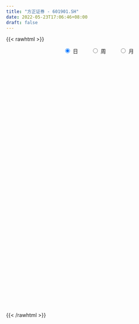 ```yaml
---
title: "方正证券 - 601901.SH"
date: 2022-05-23T17:06:46+08:00
draft: false
---
```

{{< rawhtml >}}
    <div style="text-align: center">
        <label style="padding: 1rem;"><input style="margin-right: .5rem" type="radio" name="period" value="D" checked onclick="period_change(this)">日</label>
        <label style="padding: 1rem;"><input style="margin-right: .5rem" type="radio" name="period" value="W" onclick="period_change(this)">周</label>
        <label style="padding: 1rem;"><input style="margin-right: .5rem" type="radio" name="period" value="M" onclick="period_change(this)">月</label>
    </div>
    <div id="chart" style="height: 700px;"></div> 
    <script type="text/javascript">
        const D_v = [634030.64,692597.62,2050179.77,1391465.1599999999,727304.1,721010.24,928677.42,678634.21,641295.27,1410075.3700000001,1999388.24,1183086.3799999999,3121649.02,2633561.3900000001,1420919.8200000001,1203384.6699999999,1030839.8100000001,1322414.3799999999,797110.96,913065.34,594020.76,595178.62,582861.85,547434.0,681125.28,954810.37,860659.66,989853.72,669315.74,552460.78,460418.14,973731.71,516815.51,398983.39,401954.83,822092.74,486357.43,289372.29,613096.99,487971.56,518405.74,459471.92,587540.54,451986.98,373485.66,1596803.1100000001,1009461.48,479180.87,486086.2,870084.92,729874.14,1039091.0600000001,836419.12,718099.65,450475.24,468840.31,367304.38,1039560.67,613862.6800000001,332085.89,368745.36,255125.83,413691.19,443033.44,366339.91,298232.39,275526.64,389453.93,597348.17,1294240.53,844324.4,479251.27,442780.86,646647.36,398647.72,405236.83,377229.08,310109.17,579634.24,1271738.8600000001,908067.36,1179908.6100000001,1084283.0900000001,1022429.34,2097938.3700000001,938660.17,1222294.0800000001,726388.01,844729.42,475233.29,481576.46,336724.32,359128.52,343268.61,299245.47,380699.81,209861.09,300256.0,169648.92,197890.13,189037.41,237774.13,162507.2,140584.03,151814.4,159487.62,187645.16,162629.15,245159.5,707074.9399999999,516504.98,272229.0,262054.44,195804.41,251698.58,197212.55,391703.66,289462.52,173396.91,168303.35,168054.14,134620.47,144192.37,288201.59,149504.29,142334.22,173877.81,136017.01,135404.05,207395.65,211498.2,205170.78,196652.96,152858.4,154895.0,171031.56,243803.7,165217.6,206483.71,279170.34,467241.32,272130.88,287867.33,609291.47,321560.81,395802.65,211351.2,184570.0,191884.78,241849.92,236704.69,247215.48,176324.22,157452.33,145129.87,104313.01,129015.35,109124.62,193314.38,186385.72,470795.55,421697.85,295250.34,253705.28,209612.14,248254.81,193381.27,188225.5,306203.01,177256.08,193028.05,173608.94,315903.08,229272.11,132416.59,247174.0,153147.98,228013.91,192526.98,196801.24,180650.75,156353.11,152098.84,162424.38,197018.05,103576.02,105646.94,132711.45,136990.34,230937.99,203833.45,292176.87,397689.16,172473.55,157212.15,136879.76,93251.72,127837.38,109691.0,166778.68,172075.72,370395.53,194059.54,282298.56,178807.78,286782.42,405402.57,335966.39,227095.91,169890.13,170987.32,117708.45,157516.6,130375.0,117659.0,90259.01,260895.01,205465.14,929195.7,428903.72,306941.84,296408.54,309586.21,386024.2,293423.39,239070.37,249026.38,208018.89,147233.07,159867.71,286315.6,198306.05,345400.97,384580.83,307019.67,264555.14,364128.46,178911.69,153634.02,114691.5,171937.92,270957.31,151810.2,131164.93,121681.0,104327.31,131579.91,648198.23,419738.14,251998.8]
const D_histogram = [0.0,0.0012699715,0.0415251575,0.0421713168,0.0414483244,0.0276916312,0.0312934442,0.0187372037,0.0126105739,0.0241888894,0.0487549426,0.0501001494,0.1074736806,0.1265764981,0.1210466372,0.0898870411,0.0581189126,0.0345094205,0.0229161879,0.014949165,-0.0018422452,-0.0143520869,-0.0273125047,-0.0487417687,-0.0506576832,-0.0337453473,-0.0198749932,-0.0385554953,-0.0606294525,-0.0688761041,-0.0723276375,-0.0609471015,-0.061774853,-0.0598658888,-0.0542906988,-0.0746403557,-0.0985279053,-0.1065763186,-0.0963868919,-0.0782653032,-0.058489895,-0.0500620518,-0.0407844278,-0.040933838,-0.0411472119,-0.0075106377,0.0067057775,0.0143712477,0.0091998246,0.0172796773,0.0255441103,0.0359854856,0.0261212702,0.0065401732,-0.0060071172,-0.009645253,-0.013868369,-0.0252123273,-0.0384592104,-0.0451031688,-0.0548028115,-0.056224434,-0.0452413218,-0.0301466841,-0.021487512,-0.0185368903,-0.0160858212,-0.0083088622,0.0017793414,0.0351067114,0.0384469235,0.0437761039,0.0448673789,0.0444193019,0.041652284,0.0317447085,0.0151346287,0.0054854798,0.0109034558,0.02226546,0.0309631137,0.0317206978,0.0356858848,0.0381814548,0.0554924682,0.0548903218,0.0525396629,0.0427147807,0.0152211717,-0.0015186323,-0.0182952898,-0.0258775914,-0.0329841814,-0.0310485916,-0.0336870656,-0.0421682646,-0.0410073292,-0.0433429344,-0.040628937,-0.0303323807,-0.021497442,-0.019098175,-0.0144331409,-0.0111123273,-0.0087828002,-0.005900339,-0.002170788,0.0006227876,0.0033200252,0.017295099,0.0299087667,0.0294525547,0.019484829,0.0110535286,0.0084692557,0.0071132486,-0.0100106264,-0.0271625444,-0.0363510554,-0.0393455522,-0.0356584015,-0.0298098672,-0.0234834433,-0.0094774859,-0.0009434096,0.0049921307,0.0108909601,0.0132418475,0.0100246522,0.0149504724,0.0157534093,0.0170850895,0.0148103667,0.0122752392,0.0077672829,0.0016032305,0.0017405879,0.0058163791,0.0083047282,0.0147541409,0.0194854951,0.0209330368,0.0233896386,0.0326783771,0.0329244223,0.030605626,0.024178329,0.0199249621,0.0191262578,0.0173002627,0.0085049062,0.0098228577,0.0078155076,0.0044495152,-0.0015162684,-0.0036899455,-0.0020880926,-0.0033044362,0.0001658897,0.0019241945,0.0114473517,0.0176539379,0.0207779885,0.0217588404,0.0244862495,0.0230041692,0.0208234543,0.0163571748,0.0023588998,-0.0073127595,-0.0118343784,-0.0154167545,-0.013720263,-0.0164308609,-0.0172569573,-0.0308591333,-0.0331786031,-0.0467362027,-0.056309585,-0.0493538343,-0.0348427944,-0.0226592908,-0.0106071462,-0.003712189,-0.0055080542,-0.0056245193,-0.0040312676,-0.0065461444,-0.0063837496,-0.0058136091,-0.010109952,-0.0025301857,-0.0134253469,-0.0187059006,-0.0246151137,-0.0216180119,-0.0182518588,-0.0122365445,-0.0105918202,-0.0117485753,-0.0203174168,-0.0451618662,-0.0577424022,-0.0529105828,-0.0500612672,-0.0587006388,-0.0407690311,-0.0242611012,-0.0094555819,-0.0009389157,0.0057444081,0.0109151847,0.0078220446,0.0079898573,0.0095363879,0.0099297352,0.021682394,0.0284021571,0.0583538224,0.0711693758,0.0647522047,0.0649762724,0.0577159204,0.062606125,0.0542913661,0.0514138337,0.0411289091,0.0234557031,0.01032096,0.0000576824,-0.0104206363,-0.0128025775,-0.0354828867,-0.0683396545,-0.0814459511,-0.0953402356,-0.083255689,-0.070648089,-0.0645943057,-0.0519694507,-0.0364075187,-0.024842899,-0.0131424484,-0.0006639112,0.0046297405,0.0108755806,0.0160896758,0.035025153,0.0468104053,0.0553040725]
const D_fast = [0.0,0.0015874644,0.0522239397,0.0634129282,0.0730520169,0.0662182315,0.0776434055,0.069771466,0.0667974796,0.0844230176,0.1211778064,0.1350480505,0.2192900019,0.2700369438,0.2947687423,0.2860809064,0.2688425062,0.2538603691,0.2479961835,0.2437664519,0.2265144804,0.210416617,0.190628073,0.1570133668,0.1424330316,0.1509090306,0.1598106364,0.1314912605,0.0942599402,0.0687942625,0.0472608198,0.0434045804,0.0271331156,0.0140756076,0.006078123,-0.0329316228,-0.0814511488,-0.1161436417,-0.130050938,-0.1314956752,-0.1263427407,-0.1304304104,-0.1313488934,-0.141731763,-0.15223194,-0.1204730251,-0.1045801657,-0.0933218835,-0.0961933505,-0.0837935784,-0.0691431179,-0.0497053711,-0.053039269,-0.0709853227,-0.0850343924,-0.0910838414,-0.0987740497,-0.1164210898,-0.1392827755,-0.1572025261,-0.1806028717,-0.1960806027,-0.1964078209,-0.1888498543,-0.1855625602,-0.187246161,-0.1888165473,-0.1831168038,-0.1725837648,-0.130479717,-0.117527774,-0.1012545676,-0.0889464479,-0.0782896994,-0.0706436463,-0.0726150447,-0.0854414674,-0.0937192462,-0.0855754063,-0.0686470371,-0.0522086049,-0.0435208464,-0.0306341883,-0.0185932546,0.0125908759,0.02571131,0.0364955668,0.0373493798,0.0136610637,-0.0034583984,-0.0248088784,-0.0388605777,-0.0542132131,-0.0600397712,-0.0711000116,-0.0901232767,-0.0992141736,-0.1123855125,-0.1198287493,-0.1171152882,-0.11365471,-0.1160299867,-0.1149732379,-0.1144305061,-0.114296679,-0.1128893026,-0.1097024486,-0.1067531761,-0.1032259322,-0.0849270837,-0.0648362242,-0.0579292976,-0.0630258161,-0.0686937343,-0.0691606933,-0.0687383883,-0.0883649198,-0.1123074739,-0.1305837488,-0.1434146337,-0.1486420833,-0.1502460158,-0.1497904527,-0.1381538669,-0.129855643,-0.1226720699,-0.1140505005,-0.1083891512,-0.1091001835,-0.1004367452,-0.095695456,-0.0900925034,-0.0886646345,-0.0881309523,-0.0906970878,-0.0964603325,-0.0958878282,-0.0903579422,-0.085793411,-0.0756554631,-0.0660527352,-0.0593719342,-0.0510679228,-0.03360959,-0.0251324393,-0.0197998291,-0.0201825438,-0.0194546702,-0.01547181,-0.0129727394,-0.0196418694,-0.0158682035,-0.0159216766,-0.0181752903,-0.024520141,-0.0276163045,-0.0265364747,-0.0285789274,-0.0250671291,-0.0228277757,-0.0104427805,0.0001772901,0.0084958379,0.0149163999,0.0237653713,0.0280343333,0.031059482,0.0306824962,0.0172739461,0.0057740969,-0.0017061165,-0.0091426812,-0.0108762555,-0.0176945687,-0.0228349044,-0.0441518637,-0.0547659843,-0.0800076346,-0.1036584132,-0.109041121,-0.1032407796,-0.0967220987,-0.0873217408,-0.0813548308,-0.0845277095,-0.0860503044,-0.0854648696,-0.0896162826,-0.0910498251,-0.0919330869,-0.0987569179,-0.091809698,-0.1060611959,-0.1160182247,-0.1280812163,-0.1304886175,-0.131685429,-0.1287292508,-0.1297324816,-0.1338263805,-0.1474745762,-0.1836094922,-0.2106256288,-0.2190214551,-0.2286874563,-0.2520019876,-0.2442626377,-0.233819983,-0.2213783592,-0.2130964219,-0.2049769961,-0.1970774233,-0.1982150523,-0.1960497752,-0.1921191476,-0.1892433665,-0.1720701093,-0.1582498068,-0.113709686,-0.0831017887,-0.0733309085,-0.0568627727,-0.0496941447,-0.0291524088,-0.0238943262,-0.0139184002,-0.0139210975,-0.0257303778,-0.0362848808,-0.0465337378,-0.0596172156,-0.0651998012,-0.0967508321,-0.1466925134,-0.1801602978,-0.2178896412,-0.2266190168,-0.2316734392,-0.2417682323,-0.2421357399,-0.2356756876,-0.2303217927,-0.2219069542,-0.2095943947,-0.203143308,-0.1941785727,-0.1849420585,-0.1572502931,-0.1337624394,-0.1114427542]
const D_slow = [0.0,0.0003174929,0.0106987823,0.0212416114,0.0316036925,0.0385266003,0.0463499614,0.0510342623,0.0541869058,0.0602341281,0.0724228638,0.0849479011,0.1118163213,0.1434604458,0.1737221051,0.1961938654,0.2107235935,0.2193509486,0.2250799956,0.2288172869,0.2283567256,0.2247687039,0.2179405777,0.2057551355,0.1930907147,0.1846543779,0.1796856296,0.1700467558,0.1548893927,0.1376703666,0.1195884573,0.1043516819,0.0889079686,0.0739414964,0.0603688218,0.0417087328,0.0170767565,-0.0095673231,-0.0336640461,-0.0532303719,-0.0678528457,-0.0803683586,-0.0905644656,-0.1007979251,-0.1110847281,-0.1129623875,-0.1112859431,-0.1076931312,-0.105393175,-0.1010732557,-0.0946872281,-0.0856908567,-0.0791605392,-0.0775254959,-0.0790272752,-0.0814385884,-0.0849056807,-0.0912087625,-0.1008235651,-0.1120993573,-0.1258000602,-0.1398561687,-0.1511664991,-0.1587031702,-0.1640750482,-0.1687092707,-0.1727307261,-0.1748079416,-0.1743631062,-0.1655864284,-0.1559746975,-0.1450306715,-0.1338138268,-0.1227090013,-0.1122959303,-0.1043597532,-0.100576096,-0.0992047261,-0.0964788621,-0.0909124971,-0.0831717187,-0.0752415442,-0.066320073,-0.0567747093,-0.0429015923,-0.0291790118,-0.0160440961,-0.0053654009,-0.001560108,-0.0019397661,-0.0065135885,-0.0129829864,-0.0212290317,-0.0289911796,-0.037412946,-0.0479550121,-0.0582068444,-0.069042578,-0.0791998123,-0.0867829075,-0.092157268,-0.0969318117,-0.100540097,-0.1033181788,-0.1055138788,-0.1069889636,-0.1075316606,-0.1073759637,-0.1065459574,-0.1022221826,-0.094744991,-0.0873818523,-0.082510645,-0.0797472629,-0.077629949,-0.0758516368,-0.0783542934,-0.0851449295,-0.0942326934,-0.1040690814,-0.1129836818,-0.1204361486,-0.1263070094,-0.1286763809,-0.1289122333,-0.1276642006,-0.1249414606,-0.1216309987,-0.1191248357,-0.1153872176,-0.1114488653,-0.1071775929,-0.1034750012,-0.1004061914,-0.0984643707,-0.0980635631,-0.0976284161,-0.0961743213,-0.0940981393,-0.090409604,-0.0855382303,-0.0803049711,-0.0744575614,-0.0662879671,-0.0580568616,-0.0504054551,-0.0443608728,-0.0393796323,-0.0345980678,-0.0302730021,-0.0281467756,-0.0256910612,-0.0237371843,-0.0226248055,-0.0230038726,-0.023926359,-0.0244483821,-0.0252744912,-0.0252330188,-0.0247519701,-0.0218901322,-0.0174766477,-0.0122821506,-0.0068424405,-0.0007208781,0.0050301641,0.0102360277,0.0143253214,0.0149150464,0.0130868565,0.0101282619,0.0062740733,0.0028440075,-0.0012637077,-0.0055779471,-0.0132927304,-0.0215873812,-0.0332714319,-0.0473488281,-0.0596872867,-0.0683979853,-0.074062808,-0.0767145945,-0.0776426418,-0.0790196553,-0.0804257852,-0.081433602,-0.0830701382,-0.0846660755,-0.0861194778,-0.0886469658,-0.0892795123,-0.092635849,-0.0973123241,-0.1034661026,-0.1088706055,-0.1134335702,-0.1164927064,-0.1191406614,-0.1220778052,-0.1271571594,-0.138447626,-0.1528832266,-0.1661108723,-0.1786261891,-0.1933013488,-0.2034936066,-0.2095588818,-0.2119227773,-0.2121575062,-0.2107214042,-0.207992608,-0.2060370969,-0.2040396325,-0.2016555356,-0.1991731017,-0.1937525033,-0.186651964,-0.1720635084,-0.1542711644,-0.1380831133,-0.1218390451,-0.1074100651,-0.0917585338,-0.0781856923,-0.0653322339,-0.0550500066,-0.0491860808,-0.0466058408,-0.0465914202,-0.0491965793,-0.0523972237,-0.0612679454,-0.078352859,-0.0987143467,-0.1225494056,-0.1433633279,-0.1610253501,-0.1771739266,-0.1901662892,-0.1992681689,-0.2054788937,-0.2087645058,-0.2089304836,-0.2077730485,-0.2050541533,-0.2010317343,-0.1922754461,-0.1805728448,-0.1667468266]
const D_data = [['2021-05-12', 8.7416, 8.7616, 8.6417, 8.8215],['2021-05-13', 8.6716, 8.7815, 8.6317, 8.9614],['2021-05-14', 8.7815, 9.4009, 8.7616, 9.5508],['2021-05-17', 9.1911, 9.0513, 9.0013, 9.2211],['2021-05-18', 9.0213, 9.0713, 9.0213, 9.2711],['2021-05-19', 9.0213, 8.9014, 8.9014, 9.1612],['2021-05-20', 8.9314, 9.1212, 8.9214, 9.2411],['2021-05-21', 9.0813, 8.9214, 8.8914, 9.1512],['2021-05-24', 8.9714, 8.9714, 8.9514, 9.1112],['2021-05-25', 8.9314, 9.2311, 8.9314, 9.331],['2021-05-26', 9.4809, 9.5308, 9.4009, 9.9504],['2021-05-27', 9.5008, 9.361, 9.361, 9.6707],['2021-05-28', 9.4809, 10.3001, 9.381, 10.3001],['2021-05-31', 10.2801, 10.1402, 10.0503, 10.6098],['2021-06-01', 10.0104, 9.9904, 9.8805, 10.1203],['2021-06-02', 9.9904, 9.6807, 9.6407, 10.0603],['2021-06-03', 9.6907, 9.5908, 9.5708, 9.8605],['2021-06-04', 9.5408, 9.6107, 9.4809, 9.9904],['2021-06-07', 9.5208, 9.7206, 9.4909, 9.7706],['2021-06-08', 9.7106, 9.7606, 9.6807, 9.9304],['2021-06-09', 9.7306, 9.6207, 9.5508, 9.8305],['2021-06-10', 9.5008, 9.6207, 9.5008, 9.7806],['2021-06-11', 9.6407, 9.5608, 9.5108, 9.6907],['2021-06-15', 9.5508, 9.361, 9.341, 9.5608],['2021-06-16', 9.331, 9.5308, 9.311, 9.6207],['2021-06-17', 9.5208, 9.8006, 9.4909, 9.9504],['2021-06-18', 9.7906, 9.8505, 9.6607, 9.9105],['2021-06-21', 9.5908, 9.4309, 9.391, 9.6807],['2021-06-22', 9.4209, 9.2611, 9.2511, 9.5008],['2021-06-23', 9.2511, 9.321, 9.2011, 9.4609],['2021-06-24', 9.301, 9.311, 9.2611, 9.4209],['2021-06-25', 9.311, 9.4809, 9.2611, 9.5908],['2021-06-28', 9.4809, 9.321, 9.291, 9.5108],['2021-06-29', 9.301, 9.321, 9.2711, 9.391],['2021-06-30', 9.321, 9.351, 9.2611, 9.381],['2021-07-01', 9.4209, 8.9414, 8.8015, 9.4609],['2021-07-02', 8.8914, 8.7116, 8.7016, 8.9014],['2021-07-05', 8.7016, 8.7416, 8.6617, 8.7715],['2021-07-06', 9.0813, 8.8914, 8.8515, 9.1312],['2021-07-07', 8.8814, 8.9913, 8.7915, 9.1512],['2021-07-08', 9.0813, 9.0513, 8.9414, 9.1212],['2021-07-09', 8.9614, 8.9314, 8.8215, 8.9813],['2021-07-12', 9.0313, 8.9414, 8.8914, 9.0713],['2021-07-13', 8.9014, 8.8015, 8.7715, 8.9314],['2021-07-14', 8.8115, 8.7516, 8.7016, 8.8715],['2021-07-15', 8.8715, 9.2311, 8.8315, 9.4409],['2021-07-16', 9.0912, 9.1012, 8.9214, 9.1911],['2021-07-19', 9.0013, 9.0713, 8.9214, 9.1212],['2021-07-20', 8.9813, 8.9114, 8.8415, 9.0713],['2021-07-21', 8.9714, 9.0813, 8.9614, 9.331],['2021-07-22', 8.9813, 9.1312, 8.9214, 9.2311],['2021-07-23', 9.1112, 9.2211, 9.0313, 9.4209],['2021-07-26', 9.1812, 8.9813, 8.9414, 9.341],['2021-07-27', 8.9614, 8.7815, 8.7715, 9.0513],['2021-07-28', 8.7416, 8.7715, 8.6816, 8.9114],['2021-07-29', 8.8615, 8.8215, 8.7316, 8.9214],['2021-07-30', 8.8015, 8.7715, 8.7316, 8.8615],['2021-08-02', 8.5218, 8.6117, 8.1621, 8.8515],['2021-08-03', 8.5118, 8.4818, 8.3719, 8.7216],['2021-08-04', 8.4019, 8.4618, 8.4019, 8.5318],['2021-08-05', 8.4519, 8.322, 8.302, 8.5118],['2021-08-06', 8.3819, 8.332, 8.292, 8.3919],['2021-08-09', 8.342, 8.4519, 8.342, 8.5218],['2021-08-10', 8.4319, 8.5218, 8.3719, 8.5418],['2021-08-11', 8.5318, 8.4618, 8.4419, 8.5717],['2021-08-12', 8.4618, 8.3819, 8.3819, 8.4818],['2021-08-13', 8.3819, 8.352, 8.302, 8.4319],['2021-08-16', 8.342, 8.4119, 8.332, 8.4918],['2021-08-17', 8.4319, 8.4618, 8.3919, 8.6117],['2021-08-18', 8.5218, 8.8615, 8.4519, 8.9514],['2021-08-19', 8.8215, 8.5917, 8.5717, 8.9014],['2021-08-20', 8.5817, 8.6517, 8.5318, 8.6916],['2021-08-23', 8.6816, 8.6317, 8.6017, 8.7316],['2021-08-24', 8.6117, 8.6317, 8.5018, 8.7216],['2021-08-25', 8.5917, 8.6117, 8.5717, 8.6916],['2021-08-26', 8.5717, 8.5018, 8.5018, 8.6317],['2021-08-27', 8.5, 8.35, 8.34, 8.52],['2021-08-30', 8.35, 8.36, 8.33, 8.43],['2021-08-31', 8.41, 8.53, 8.41, 8.62],['2021-09-01', 8.47, 8.65, 8.39, 8.85],['2021-09-02', 8.61, 8.68, 8.58, 8.72],['2021-09-03', 8.98, 8.62, 8.62, 9.03],['2021-09-06', 8.59, 8.69, 8.56, 8.8],['2021-09-07', 8.65, 8.71, 8.55, 8.75],['2021-09-08', 8.7, 8.98, 8.69, 9.07],['2021-09-09', 8.86, 8.84, 8.76, 8.94],['2021-09-10', 8.84, 8.85, 8.83, 9.08],['2021-09-13', 8.86, 8.76, 8.71, 8.88],['2021-09-14', 8.74, 8.46, 8.43, 8.77],['2021-09-15', 8.41, 8.48, 8.41, 8.55],['2021-09-16', 8.46, 8.38, 8.37, 8.52],['2021-09-17', 8.4, 8.41, 8.33, 8.44],['2021-09-22', 8.34, 8.35, 8.29, 8.38],['2021-09-23', 8.38, 8.42, 8.37, 8.47],['2021-09-24', 8.42, 8.33, 8.31, 8.45],['2021-09-27', 8.32, 8.19, 8.15, 8.37],['2021-09-28', 8.22, 8.25, 8.21, 8.3],['2021-09-29', 8.2, 8.16, 8.08, 8.22],['2021-09-30', 8.18, 8.18, 8.17, 8.22],['2021-10-08', 8.24, 8.27, 8.21, 8.29],['2021-10-11', 8.27, 8.27, 8.22, 8.29],['2021-10-12', 8.27, 8.19, 8.1, 8.27],['2021-10-13', 8.19, 8.21, 8.13, 8.24],['2021-10-14', 8.22, 8.19, 8.15, 8.23],['2021-10-15', 8.16, 8.17, 8.11, 8.21],['2021-10-18', 8.23, 8.17, 8.11, 8.23],['2021-10-19', 8.15, 8.18, 8.13, 8.23],['2021-10-20', 8.21, 8.17, 8.16, 8.22],['2021-10-21', 8.17, 8.17, 8.13, 8.25],['2021-10-22', 8.24, 8.35, 8.24, 8.48],['2021-10-25', 8.6, 8.41, 8.28, 8.64],['2021-10-26', 8.33, 8.29, 8.26, 8.4],['2021-10-27', 8.26, 8.15, 8.11, 8.29],['2021-10-28', 8.12, 8.12, 8.1, 8.17],['2021-10-29', 8.12, 8.16, 8.05, 8.19],['2021-11-01', 8.16, 8.16, 8.1, 8.2],['2021-11-02', 8.16, 7.9, 7.88, 8.19],['2021-11-03', 7.9, 7.78, 7.74, 7.96],['2021-11-04', 7.78, 7.77, 7.76, 7.81],['2021-11-05', 7.78, 7.77, 7.77, 7.83],['2021-11-08', 7.73, 7.81, 7.68, 7.85],['2021-11-09', 7.8, 7.82, 7.78, 7.84],['2021-11-10', 7.81, 7.82, 7.77, 7.84],['2021-11-11', 7.81, 7.94, 7.8, 7.97],['2021-11-12', 7.92, 7.91, 7.86, 7.93],['2021-11-15', 7.91, 7.9, 7.88, 7.95],['2021-11-16', 7.92, 7.92, 7.9, 7.99],['2021-11-17', 7.91, 7.89, 7.85, 7.92],['2021-11-18', 7.87, 7.81, 7.8, 7.9],['2021-11-19', 7.81, 7.91, 7.8, 7.93],['2021-11-22', 7.88, 7.87, 7.86, 7.94],['2021-11-23', 7.88, 7.88, 7.85, 7.95],['2021-11-24', 7.88, 7.83, 7.78, 7.89],['2021-11-25', 7.83, 7.81, 7.8, 7.86],['2021-11-26', 7.79, 7.76, 7.75, 7.82],['2021-11-29', 7.68, 7.7, 7.64, 7.73],['2021-11-30', 7.72, 7.75, 7.68, 7.76],['2021-12-01', 7.75, 7.8, 7.72, 7.82],['2021-12-02', 7.79, 7.79, 7.76, 7.83],['2021-12-03', 7.87, 7.86, 7.83, 7.96],['2021-12-06', 7.89, 7.87, 7.82, 8.04],['2021-12-07', 7.92, 7.85, 7.81, 7.94],['2021-12-08', 7.87, 7.88, 7.79, 7.88],['2021-12-09', 7.86, 8.01, 7.84, 8.08],['2021-12-10', 7.94, 7.94, 7.9, 7.98],['2021-12-13', 8.02, 7.92, 7.91, 8.08],['2021-12-14', 7.88, 7.86, 7.85, 7.92],['2021-12-15', 7.87, 7.87, 7.85, 7.94],['2021-12-16', 7.87, 7.91, 7.85, 7.92],['2021-12-17', 7.93, 7.9, 7.89, 7.97],['2021-12-20', 7.86, 7.79, 7.78, 7.9],['2021-12-21', 7.78, 7.9, 7.76, 7.92],['2021-12-22', 7.89, 7.86, 7.85, 7.94],['2021-12-23', 7.87, 7.83, 7.81, 7.89],['2021-12-24', 7.83, 7.77, 7.77, 7.85],['2021-12-27', 7.76, 7.79, 7.76, 7.81],['2021-12-28', 7.79, 7.83, 7.78, 7.83],['2021-12-29', 7.82, 7.79, 7.79, 7.83],['2021-12-30', 7.8, 7.85, 7.78, 7.87],['2021-12-31', 7.87, 7.84, 7.84, 7.89],['2022-01-04', 7.85, 7.97, 7.82, 8.07],['2022-01-05', 7.93, 7.98, 7.92, 8.07],['2022-01-06', 7.97, 7.98, 7.94, 8.05],['2022-01-07', 7.98, 7.98, 7.96, 8.05],['2022-01-10', 8.0, 8.03, 7.96, 8.05],['2022-01-11', 8.04, 8.0, 7.99, 8.06],['2022-01-12', 8.0, 8.0, 7.96, 8.02],['2022-01-13', 8.0, 7.97, 7.97, 8.04],['2022-01-14', 7.96, 7.81, 7.8, 7.96],['2022-01-17', 7.8, 7.8, 7.78, 7.84],['2022-01-18', 7.8, 7.82, 7.77, 7.87],['2022-01-19', 7.8, 7.8, 7.78, 7.85],['2022-01-20', 7.86, 7.85, 7.79, 7.9],['2022-01-21', 7.81, 7.78, 7.77, 7.84],['2022-01-24', 7.77, 7.78, 7.76, 7.85],['2022-01-25', 7.77, 7.56, 7.55, 7.8],['2022-01-26', 7.57, 7.63, 7.55, 7.66],['2022-01-27', 7.6, 7.41, 7.4, 7.62],['2022-01-28', 7.48, 7.35, 7.34, 7.52],['2022-02-07', 7.59, 7.5, 7.5, 7.59],['2022-02-08', 7.48, 7.61, 7.46, 7.63],['2022-02-09', 7.61, 7.62, 7.58, 7.64],['2022-02-10', 7.6, 7.66, 7.59, 7.66],['2022-02-11', 7.62, 7.63, 7.61, 7.72],['2022-02-14', 7.58, 7.52, 7.49, 7.62],['2022-02-15', 7.51, 7.52, 7.49, 7.56],['2022-02-16', 7.54, 7.53, 7.51, 7.58],['2022-02-17', 7.5, 7.46, 7.46, 7.53],['2022-02-18', 7.46, 7.47, 7.4, 7.49],['2022-02-21', 7.47, 7.46, 7.39, 7.49],['2022-02-22', 7.43, 7.37, 7.36, 7.44],['2022-02-23', 7.41, 7.51, 7.4, 7.57],['2022-02-24', 7.47, 7.25, 7.18, 7.49],['2022-02-25', 7.33, 7.25, 7.21, 7.34],['2022-02-28', 7.25, 7.18, 7.12, 7.25],['2022-03-01', 7.18, 7.25, 7.16, 7.25],['2022-03-02', 7.21, 7.24, 7.2, 7.27],['2022-03-03', 7.24, 7.27, 7.23, 7.3],['2022-03-04', 7.25, 7.21, 7.18, 7.26],['2022-03-07', 7.21, 7.15, 7.12, 7.24],['2022-03-08', 7.15, 7.0, 6.98, 7.21],['2022-03-09', 7.0, 6.66, 6.4, 7.05],['2022-03-10', 6.78, 6.65, 6.63, 6.81],['2022-03-11', 6.61, 6.78, 6.46, 6.83],['2022-03-14', 6.68, 6.71, 6.67, 6.82],['2022-03-15', 6.67, 6.48, 6.46, 6.77],['2022-03-16', 6.54, 6.77, 6.42, 6.82],['2022-03-17', 6.81, 6.79, 6.73, 6.91],['2022-03-18', 6.75, 6.81, 6.71, 6.87],['2022-03-21', 6.77, 6.76, 6.71, 6.81],['2022-03-22', 6.72, 6.75, 6.7, 6.82],['2022-03-23', 6.75, 6.74, 6.73, 6.79],['2022-03-24', 6.72, 6.62, 6.6, 6.73],['2022-03-25', 6.62, 6.63, 6.61, 6.73],['2022-03-28', 6.62, 6.63, 6.54, 6.68],['2022-03-29', 6.62, 6.6, 6.57, 6.65],['2022-03-30', 6.63, 6.76, 6.62, 6.78],['2022-03-31', 6.73, 6.74, 6.71, 6.8],['2022-04-01', 6.75, 7.14, 6.73, 7.4],['2022-04-06', 7.0, 7.07, 6.97, 7.13],['2022-04-07', 6.99, 6.88, 6.87, 7.08],['2022-04-08', 6.87, 6.98, 6.81, 7.01],['2022-04-11', 6.96, 6.9, 6.87, 7.05],['2022-04-12', 6.91, 7.08, 6.87, 7.16],['2022-04-13', 7.03, 6.94, 6.92, 7.08],['2022-04-14', 7.0, 7.01, 6.95, 7.06],['2022-04-15', 7.01, 6.91, 6.88, 7.07],['2022-04-18', 6.83, 6.76, 6.68, 6.85],['2022-04-19', 6.79, 6.74, 6.71, 6.8],['2022-04-20', 6.74, 6.71, 6.69, 6.79],['2022-04-21', 6.69, 6.64, 6.59, 6.82],['2022-04-22', 6.64, 6.69, 6.6, 6.72],['2022-04-25', 6.58, 6.34, 6.33, 6.71],['2022-04-26', 6.36, 6.01, 5.99, 6.43],['2022-04-27', 5.95, 6.06, 5.8, 6.13],['2022-04-28', 6.0, 5.89, 5.82, 6.03],['2022-04-29', 6.0, 6.12, 5.96, 6.19],['2022-05-05', 6.07, 6.11, 6.04, 6.16],['2022-05-06', 6.02, 6.0, 5.98, 6.1],['2022-05-09', 6.0, 6.06, 5.97, 6.08],['2022-05-10', 6.01, 6.11, 6.0, 6.13],['2022-05-11', 6.1, 6.08, 6.08, 6.25],['2022-05-12', 6.08, 6.1, 6.04, 6.16],['2022-05-13', 6.11, 6.14, 6.1, 6.18],['2022-05-16', 6.19, 6.07, 6.05, 6.19],['2022-05-17', 6.07, 6.09, 6.02, 6.11],['2022-05-18', 6.1, 6.09, 6.06, 6.14],['2022-05-19', 6.3, 6.32, 6.17, 6.53],['2022-05-20', 6.3, 6.32, 6.22, 6.39],['2022-05-23', 6.31, 6.35, 6.26, 6.39]]
const W_v = [1410357.3299999998,1595172.1899999999,1344373.4099999999,1250934.1599999999,1082247.98,755077.1899999999,936370.29,2420096.0600000005,1001811.6499999999,987668.3200000001,958049.5900000001,535495.3300000001,639987.91,746286.3100000001,495578.04,1130863.79,1157555.2999999998,1060403.6700000002,1418818.3500000001,1056705.6299999999,1069586.79,641516.1900000001,653801.0700000001,646672.35,909626.1000000001,1075068.71,1812382.1299999999,1775141.0700000003,1058924.9399999999,884865.5,285380.08,281210.4,580943.9,560622.1,615397.26,626610.88,537275.53,291173.47,555946.1699999999,569236.3699999999,481824.29,687401.77,661212.75,622496.7999999999,496113.57,489515.96,490463.5299999999,411036.14,1604746.0600000001,2268259.3199999998,1866245.4399999999,1335072.7400000002,1040415.27,1381583.9200000002,710543.36,795007.03,685789.12,522833.99,477570.3200000001,351615.42,567835.22,548422.83,310156.42,615983.1,774045.26,1860086.55,1365948.72,990108.97,1689257.6599999997,1307726.7400000002,674949.4099999999,756553.3,485203.82,400207.3,587553.7999999999,2166337.6900000004,8172354.9199999999,4735451.9199999999,3191784.0300000003,2258690.8500000001,2572525.2000000002,4253588.9500000002,6473460.6900000004,6086133.3299999991,3100078.7800000003,2649433.3599999999,2147079.0699999998,4144296.4499999997,4451008.3700000001,1912962.5899999999,1957575.46,908354.3899999999,1713794.99,1440121.7799999998,3743455.4000000004,2919027.1699999999,1173660.28,1773409.77,1923890.6099999999,1158999.04,1016481.55,805386.23,1563869.0699999998,966449.8899999999,776066.33,766589.74,521639.43,989977.51,693736.8200000001,1439994.0900000001,1051957.8600000001,1151052.1299999999,1220768.0700000001,127163.34,480075.73,749175.9499999998,451738.57,643046.23,762238.11,669977.1200000001,473698.66,503990.05,796128.66,1087998.6600000001,2693098.3400000003,7996430.1899999995,7007299.9099999992,3978379.4300000002,2648162.1499999999,2591796.5,3137654.7799999998,2646729.9700000002,4460668.3700000001,4600922.0,4674401.0999999996,5022309.5900000008,2401818.8300000001,1338552.0799999998,1336997.1800000002,1117827.74,1132462.05,1882545.5100000002,818314.1100000001,870381.72,835241.27,746511.72,604103.46,1250243.6699999999,853326.17,1198062.8799999999,1446832.72,4020844.6600000001,8690485.9400000013,5880951.2300000004,8028661.6499999994,3022852.3000000003,4310679.7199999997,2570721.2299999995,3268188.3300000001,1709828.23,1962616.8099999998,1345139.8499999999,1072939.22,1592357.1999999997,513886.21,179141.01,1003203.6300000001,2210545.3600000003,5308397.3200000003,3912110.46,2830363.6800000002,1508298.3600000001,1917181.1399999999,3197101.6599999997,1761564.01,1305685.1800000002,1300860.74,3266460.0899999999,15594480.6099999994,7009419.3100000005,3775549.77,4955887.21,5767098.9800000004,1846356.3699999999,1108100.53,2623948.73,1926632.79,1951561.0299999998,1742683.23,3307343.7599999998,1349948.1599999999,1669133.3999999999,1468291.77,4967820.8900000006,4870244.0700000003,4488765.5899999999,5443531.0,4447091.1299999999,8355494.2799999993,7611120.0699999994,3482237.5299999998,3044029.3100000001,3645780.0900000003,2626203.8999999999,2368318.5,4019277.77,3604317.1900000004,2841138.6999999997,2609380.4300000002,1796823.5700000003,3604618.2999999998,2270541.8500000001,4249458.2400000002,6365605.0500000007,2864651.5,1001642.6,1060465.8200000001,197890.13,881717.17,1461996.3700000001,1498291.4099999999,1220078.99,884572.8600000001,795028.7400000001,921075.34,1065706.9099999999,1958091.8100000001,1225458.55,962826.59,722153.08,1441449.02,1145676.73,1089068.2600000002,953279.46,848328.3199999999,675942.7999999999,1297111.02,624872.01,1185608.03,1434055.0700000001,746477.5,1603473.8599999999,1032254.1000000001,1477130.5499999998,999741.3200000001,1665685.0699999998,332545.71,840561.8599999999,1425524.5899999999,251998.8]
const W_histogram = [0.0,-0.0050671225,-0.0276217613,-0.030727257,-0.0594385237,-0.0677012192,-0.0644614639,-0.0375510052,-0.0288275462,-0.0223797271,-0.0334975399,-0.0384818862,-0.0335739815,-0.0581355668,-0.0724978537,-0.0694022771,-0.0566448967,-0.075130317,-0.0740225183,-0.0890499257,-0.1246104415,-0.1442678293,-0.1513345664,-0.1472544125,-0.1183181766,-0.0959692747,-0.0482801386,-0.0149800752,-0.0165014736,-0.0549450562,-0.0681160535,-0.0658709599,-0.0545627122,-0.0329687884,-0.0205671849,-0.0360816106,-0.022561722,-0.0130458432,-0.0071468807,-0.0158502687,-0.0046936411,0.0215084462,0.0430439694,0.0616911368,0.0672691899,0.0642100446,0.0544876987,0.05618221,0.0819316039,0.1231233341,0.140494003,0.1505803158,0.1571307575,0.1613952609,0.1310630419,0.0913397789,0.0501508932,0.0291123148,0.0122312509,-0.0037268508,-0.0392063705,-0.0494322256,-0.0539724177,-0.1142255348,-0.1273051068,-0.0908109806,-0.046515115,-0.0274719252,0.0179612195,0.0261137125,0.0326210767,0.0370500343,0.0252645694,0.0127534862,0.0188193975,0.0939103531,0.1630591658,0.1819780728,0.1584921091,0.1467329731,0.1413360131,0.1900099192,0.2334242889,0.2377468585,0.2174243888,0.2088813074,0.1930915965,0.1959941903,0.1700448865,0.1409350523,0.0856751218,0.0141864204,-0.0529737527,-0.0972826371,-0.0606386065,-0.0695770773,-0.0779066046,-0.096663607,-0.0814091703,-0.0809911941,-0.0751082582,-0.0837040354,-0.069647822,-0.0755974154,-0.0917003052,-0.1155773026,-0.118101665,-0.1017420691,-0.0945745876,-0.0569845623,-0.0232076116,0.0019943927,0.0000999849,-0.0072044329,-0.0066641709,-0.0190699486,-0.019131927,-0.0203382877,-0.0304358635,-0.0467903145,-0.0514308008,-0.0432696865,-0.0299666823,-0.014708083,0.0564802005,0.0970178913,0.1682776384,0.1928349664,0.2048812547,0.1684587524,0.1108276835,0.0726407881,0.0778079792,0.0121551599,0.0266599631,-0.0120658304,-0.0546755099,-0.0890777149,-0.1105919792,-0.1220038988,-0.1262139431,-0.1254016267,-0.1135464215,-0.0932178917,-0.0824587614,-0.086995326,-0.084115776,-0.0688890634,-0.0663289163,-0.0512948318,-0.0329362033,0.047826385,0.146148228,0.1709248731,0.1683252969,0.1712619123,0.1841441656,0.1696500415,0.1625952589,0.14171457,0.1123014983,0.0514103499,0.02486727,-0.0017611835,-0.0206678412,-0.0260446646,-0.0315281181,-0.0239683254,0.0162947967,0.0385573924,0.0285247359,0.0216661694,0.0158244819,0.0147193779,-0.0178157921,-0.0440857621,-0.0687739086,0.0307572105,0.0345397827,-0.0066645153,-0.0471126331,-0.0096244116,-0.0501982103,-0.0941006927,-0.089123244,-0.1039314979,-0.1084490325,-0.1143224641,-0.0975220731,-0.0741885441,-0.0733094189,-0.0621580919,-0.0577683991,-0.0060675812,0.0132975286,0.008165283,0.0325503105,0.0147970911,0.0901153454,0.0876339872,0.0771310765,0.0836476734,0.0582245214,-0.0115257485,-0.042254652,-0.0500094353,-0.0460284864,-0.0711397472,-0.1123623674,-0.1319420045,-0.1187793191,-0.1238936109,-0.1034285214,-0.070320557,-0.0736214177,-0.0764274311,-0.0830692307,-0.0762614818,-0.0733322307,-0.0549514183,-0.0513367093,-0.0698131229,-0.0671847799,-0.0602475118,-0.0604084892,-0.0489179716,-0.0318917338,-0.0198737894,-0.0173232401,-0.0080373587,0.0094688724,0.0114046965,0.0123882915,-0.0128318149,-0.0078140265,-0.0121687145,-0.0259709341,-0.0334247757,-0.0613215414,-0.0710732518,-0.0821805114,-0.0493336479,-0.033304472,-0.0228370752,-0.0259250115,-0.0596243871,-0.0818899981,-0.0790427104,-0.057871543,-0.035765899]
const W_fast = [0.0,-0.0063339031,-0.0357939822,-0.0465812922,-0.0901521899,-0.1153401902,-0.1282158007,-0.1106930934,-0.109176521,-0.1083236336,-0.1278158314,-0.1424206492,-0.1459062398,-0.185001717,-0.2174884672,-0.2317434599,-0.2331473037,-0.2704153032,-0.2878131341,-0.3251030229,-0.3918161492,-0.4475404942,-0.492440873,-0.5251743221,-0.5258176304,-0.5274610472,-0.4918419458,-0.4622869012,-0.4679336679,-0.5201135145,-0.5503135253,-0.5645361716,-0.566868602,-0.5535168753,-0.546257068,-0.5707918964,-0.5629124382,-0.5566580202,-0.5525457779,-0.5652117331,-0.5552285158,-0.5236493169,-0.4913528013,-0.4572828498,-0.4348874992,-0.4218941333,-0.4179945545,-0.4022544908,-0.3560221959,-0.2840496322,-0.2315554625,-0.1838240707,-0.1379909396,-0.0933776211,-0.0909440795,-0.1078323979,-0.1364835602,-0.1502440599,-0.1640673111,-0.1809571254,-0.2262382378,-0.2488221494,-0.2668554459,-0.3556649466,-0.4005707954,-0.3867794143,-0.3541123275,-0.341937119,-0.2920136694,-0.2773327483,-0.2626701149,-0.2489786487,-0.2544479713,-0.263770683,-0.2529999222,-0.1544313784,-0.0445177742,0.019895651,0.0360327146,0.0609568218,0.0908938651,0.187070251,0.2888406929,0.3525999771,0.3866336046,0.4303108501,0.4627940383,0.5146951797,0.5312570976,0.5373810264,0.5035398763,0.4355977801,0.3551941687,0.2865646251,0.3080490041,0.2817162639,0.2539100856,0.2109871813,0.2058893255,0.1860595031,0.1731653744,0.1436435884,0.1402878463,0.115438899,0.076410933,0.0236396099,-0.0084101687,-0.0174860902,-0.0339622555,-0.0106183708,0.017356677,0.0430572794,0.0411878679,0.0320823418,0.0309565611,0.0137832963,0.0089383362,0.0026474035,-0.0150591382,-0.0431111678,-0.0606093543,-0.0632656616,-0.0574543279,-0.0458727494,0.0394355843,0.1042277478,0.2175569045,0.2903229742,0.3535895761,0.3592817619,0.3293576139,0.3093309155,0.3339501014,0.2713360721,0.292505866,0.2507636149,0.1944850579,0.1378134243,0.0886511651,0.0467382708,0.0109747408,-0.0195633496,-0.0360947497,-0.0390706928,-0.0489262529,-0.075211649,-0.093361043,-0.0953565963,-0.1093786782,-0.1071683017,-0.097043724,-0.0043245395,0.1305343605,0.1980422239,0.2375239719,0.2832760653,0.34219436,0.3701127464,0.4037067784,0.418254732,0.4169170349,0.3688784741,0.3485522116,0.3214834622,0.2974098442,0.2855218547,0.2721563716,0.273724083,0.3180609043,0.349962848,0.3470613755,0.3456193514,0.3437337844,0.3463085249,0.3093194068,0.2720279962,0.2301463726,0.3373667943,0.3497843123,0.3069138854,0.2546876093,0.2897697279,0.2366463766,0.169218721,0.1519153587,0.1111242303,0.0794944376,0.04504039,0.0374602627,0.0422466557,0.0247984262,0.0204102302,0.0103578233,0.0605417458,0.0832312378,0.0801403129,0.1126629181,0.0986089715,0.196456062,0.2158832007,0.2246630592,0.2520915744,0.2412245527,0.1685928456,0.1273002792,0.1070431371,0.0995169643,0.0566207667,-0.0126924453,-0.0652575835,-0.0817897279,-0.1178774225,-0.1232694633,-0.1077416381,-0.1294478533,-0.1513607244,-0.1787698316,-0.1910274532,-0.2064312599,-0.201788302,-0.2110077703,-0.2469374646,-0.2611053166,-0.2692299265,-0.2844930262,-0.2852320014,-0.2761786971,-0.2691292001,-0.2709094608,-0.263632919,-0.2437594699,-0.2389724716,-0.2348918037,-0.2633198639,-0.2602555822,-0.2676524488,-0.2879474018,-0.3037574374,-0.3469845885,-0.3745046118,-0.4061569992,-0.3856435478,-0.3779404898,-0.3731823619,-0.382751551,-0.4313570233,-0.4740951339,-0.4910085238,-0.4843052422,-0.4711410729]
const W_slow = [0.0,-0.0012667806,-0.0081722209,-0.0158540352,-0.0307136661,-0.0476389709,-0.0637543369,-0.0731420882,-0.0803489748,-0.0859439065,-0.0943182915,-0.103938763,-0.1123322584,-0.1268661501,-0.1449906135,-0.1623411828,-0.176502407,-0.1952849862,-0.2137906158,-0.2360530972,-0.2672057076,-0.3032726649,-0.3411063065,-0.3779199096,-0.4074994538,-0.4314917725,-0.4435618071,-0.4473068259,-0.4514321943,-0.4651684584,-0.4821974718,-0.4986652117,-0.5123058898,-0.5205480869,-0.5256898831,-0.5347102858,-0.5403507163,-0.543612177,-0.5453988972,-0.5493614644,-0.5505348747,-0.5451577631,-0.5343967708,-0.5189739866,-0.5021566891,-0.4861041779,-0.4724822532,-0.4584367007,-0.4379537998,-0.4071729663,-0.3720494655,-0.3344043865,-0.2951216972,-0.2547728819,-0.2220071215,-0.1991721767,-0.1866344534,-0.1793563747,-0.176298562,-0.1772302747,-0.1870318673,-0.1993899237,-0.2128830281,-0.2414394118,-0.2732656886,-0.2959684337,-0.3075972125,-0.3144651938,-0.3099748889,-0.3034464608,-0.2952911916,-0.286028683,-0.2797125407,-0.2765241691,-0.2718193198,-0.2483417315,-0.20757694,-0.1620824218,-0.1224593945,-0.0857761513,-0.050442148,-0.0029396682,0.055416404,0.1148531187,0.1692092159,0.2214295427,0.2697024418,0.3187009894,0.361212211,0.3964459741,0.4178647545,0.4214113597,0.4081679215,0.3838472622,0.3686876106,0.3512933412,0.3318166901,0.3076507883,0.2872984958,0.2670506972,0.2482736327,0.2273476238,0.2099356683,0.1910363145,0.1681112382,0.1392169125,0.1096914963,0.084255979,0.0606123321,0.0463661915,0.0405642886,0.0410628868,0.041087883,0.0392867748,0.037620732,0.0328532449,0.0280702631,0.0229856912,0.0153767253,0.0036791467,-0.0091785535,-0.0199959751,-0.0274876457,-0.0311646664,-0.0170446163,0.0072098565,0.0492792661,0.0974880077,0.1487083214,0.1908230095,0.2185299304,0.2366901274,0.2561421222,0.2591809122,0.265845903,0.2628294454,0.2491605679,0.2268911391,0.1992431443,0.1687421696,0.1371886839,0.1058382772,0.0774516718,0.0541471989,0.0335325085,0.011783677,-0.009245267,-0.0264675329,-0.0430497619,-0.0558734699,-0.0641075207,-0.0521509245,-0.0156138675,0.0271173508,0.069198675,0.1120141531,0.1580501945,0.2004627048,0.2411115196,0.2765401621,0.3046155366,0.3174681241,0.3236849416,0.3232446457,0.3180776854,0.3115665193,0.3036844898,0.2976924084,0.3017661076,0.3114054557,0.3185366396,0.323953182,0.3279093025,0.331589147,0.3271351989,0.3161137584,0.2989202812,0.3066095839,0.3152445295,0.3135784007,0.3018002424,0.2993941395,0.2868445869,0.2633194138,0.2410386027,0.2150557283,0.1879434701,0.1593628541,0.1349823358,0.1164351998,0.0981078451,0.0825683221,0.0681262223,0.066609327,0.0699337092,0.0719750299,0.0801126076,0.0838118803,0.1063407167,0.1282492135,0.1475319826,0.168443901,0.1830000313,0.1801185942,0.1695549312,0.1570525724,0.1455454508,0.1277605139,0.0996699221,0.066684421,0.0369895912,0.0060161885,-0.0198409419,-0.0374210811,-0.0558264355,-0.0749332933,-0.095700601,-0.1147659714,-0.1330990291,-0.1468368837,-0.159671061,-0.1771243417,-0.1939205367,-0.2089824146,-0.224084537,-0.2363140299,-0.2442869633,-0.2492554107,-0.2535862207,-0.2555955604,-0.2532283423,-0.2503771681,-0.2472800952,-0.250488049,-0.2524415556,-0.2554837342,-0.2619764678,-0.2703326617,-0.2856630471,-0.30343136,-0.3239764879,-0.3363098998,-0.3446360178,-0.3503452866,-0.3568265395,-0.3717326363,-0.3922051358,-0.4119658134,-0.4264336992,-0.4353751739]
const W_data = [['2017-07-14', 9.5155, 9.1976, 8.9692, 9.7737],['2017-07-21', 9.2075, 9.1182, 8.8698, 9.5055],['2017-07-28', 9.0784, 8.8102, 8.6116, 9.2075],['2017-08-04', 8.7804, 8.9592, 8.7506, 9.1281],['2017-08-11', 8.9493, 8.5123, 8.4725, 8.9493],['2017-08-18', 8.4427, 8.6116, 8.4229, 8.6513],['2017-08-25', 8.6215, 8.6811, 8.4725, 8.7308],['2017-09-01', 8.7606, 9.0089, 8.7407, 9.3168],['2017-09-08', 9.0089, 8.84, 8.7606, 9.0586],['2017-09-15', 8.8102, 8.8202, 8.701, 9.0188],['2017-09-22', 8.8003, 8.552, 8.5123, 8.9394],['2017-09-29', 8.552, 8.5421, 8.4427, 8.6017],['2017-10-13', 8.691, 8.6215, 8.5421, 8.7407],['2017-10-20', 8.6613, 8.1448, 8.0454, 8.7109],['2017-10-27', 8.1448, 8.0951, 8.0852, 8.2341],['2017-11-03', 8.105, 8.2044, 7.7276, 8.5421],['2017-11-10', 8.1547, 8.2937, 8.0752, 8.5123],['2017-11-17', 8.3533, 7.807, 7.7772, 8.552],['2017-11-24', 7.7872, 7.9163, 7.6481, 8.4328],['2017-12-01', 7.8567, 7.5786, 7.5289, 8.0057],['2017-12-08', 7.5687, 7.0621, 7.0323, 7.6481],['2017-12-15', 7.0522, 6.9628, 6.9032, 7.1316],['2017-12-22', 6.9727, 6.8833, 6.8436, 7.0025],['2017-12-29', 6.8634, 6.8436, 6.7641, 6.9528],['2018-01-05', 6.8535, 7.082, 6.8535, 7.1912],['2018-01-12', 7.082, 6.9926, 6.9628, 7.3799],['2018-01-19', 6.9628, 7.3799, 6.7939, 7.5091],['2018-01-26', 7.3104, 7.3303, 7.2608, 7.5488],['2018-02-02', 7.3203, 6.9032, 6.6549, 7.3799],['2018-02-09', 6.8336, 6.2377, 6.1185, 7.0025],['2018-02-14', 6.2576, 6.2973, 6.2377, 6.3867],['2018-02-23', 6.3469, 6.337, 6.2675, 6.4363],['2018-03-02', 6.3469, 6.3668, 6.2973, 6.5158],['2018-03-09', 6.3668, 6.4761, 6.3569, 6.5456],['2018-03-16', 6.5953, 6.3569, 6.337, 6.635],['2018-03-23', 6.3469, 5.9, 5.7609, 6.4761],['2018-03-30', 5.8305, 6.1582, 5.7411, 6.2178],['2018-04-04', 6.1781, 6.0788, 6.0688, 6.2675],['2018-04-13', 6.0589, 5.9894, 5.9894, 6.2079],['2018-04-20', 5.9894, 5.7113, 5.6914, 6.0192],['2018-04-27', 5.7212, 5.8801, 5.6815, 5.9298],['2018-05-04', 5.9596, 6.0986, 5.9198, 6.2079],['2018-05-11', 6.1582, 6.1185, 6.0589, 6.2079],['2018-05-18', 6.1185, 6.1582, 6.0589, 6.2973],['2018-05-25', 6.2079, 6.039, 5.9993, 6.2278],['2018-06-01', 6.0291, 5.9198, 5.7311, 6.049],['2018-06-08', 5.9198, 5.7808, 5.751, 5.9794],['2018-06-15', 5.7808, 5.8801, 5.7411, 5.9298],['2018-06-22', 5.8503, 6.2476, 5.6914, 6.2874],['2018-06-29', 6.2774, 6.6449, 6.039, 6.7741],['2018-07-06', 6.5655, 6.5555, 6.3172, 6.7244],['2018-07-13', 6.5655, 6.6052, 6.4165, 6.7542],['2018-07-20', 6.6251, 6.6847, 6.3271, 6.7244],['2018-07-27', 6.635, 6.7741, 6.5555, 6.9826],['2018-08-03', 6.7244, 6.3531, 6.194, 6.8833],['2018-08-10', 6.3133, 6.1045, 5.9654, 6.4823],['2018-08-17', 6.1045, 5.8958, 5.7864, 6.1841],['2018-08-24', 5.9156, 5.9852, 5.7963, 6.0349],['2018-08-31', 5.9753, 5.9256, 5.8858, 6.0847],['2018-09-07', 5.9554, 5.8262, 5.7963, 5.9654],['2018-09-14', 5.8361, 5.3986, 5.329, 5.856],['2018-09-21', 5.3887, 5.5279, 5.17, 5.5577],['2018-09-28', 5.5179, 5.4881, 5.4185, 5.5577],['2018-10-12', 5.4285, 4.5138, 4.4342, 5.4384],['2018-10-19', 4.5436, 4.7723, 4.4044, 4.7723],['2018-10-26', 4.7723, 5.329, 4.7723, 5.5179],['2018-11-02', 5.2694, 5.5478, 5.17, 5.7963],['2018-11-09', 5.5279, 5.329, 5.3092, 5.6571],['2018-11-16', 5.339, 5.7864, 5.2992, 5.9355],['2018-11-23', 5.7864, 5.4384, 5.4185, 5.9852],['2018-11-30', 5.4583, 5.4384, 5.2694, 5.6472],['2018-12-07', 5.6671, 5.4285, 5.3788, 5.7367],['2018-12-14', 5.3887, 5.1899, 5.1799, 5.4285],['2018-12-21', 5.1899, 5.0904, 5.0507, 5.2396],['2018-12-28', 5.0805, 5.2793, 4.822, 5.339],['2019-01-04', 5.2396, 6.373, 5.2197, 6.373],['2019-01-11', 7.0093, 6.7607, 6.6414, 7.5064],['2019-01-18', 6.8104, 6.4823, 6.373, 6.8999],['2019-01-25', 6.4426, 6.0548, 6.0548, 6.6116],['2019-02-01', 6.1244, 6.2139, 5.8858, 6.2934],['2019-02-15', 6.2238, 6.3531, 6.1841, 6.6116],['2019-02-22', 6.4227, 7.2777, 6.4227, 7.2777],['2019-03-01', 7.6058, 7.6356, 7.2678, 8.3913],['2019-03-08', 7.7052, 7.4766, 7.4766, 8.5702],['2019-03-15', 7.3274, 7.3274, 7.1187, 7.8047],['2019-03-22', 7.2976, 7.5959, 7.2081, 7.8842],['2019-03-29', 7.4269, 7.6356, 7.1187, 7.6555],['2019-04-04', 7.6356, 8.0333, 7.4169, 8.0333],['2019-04-12', 8.1924, 7.8047, 7.6754, 8.7492],['2019-04-19', 7.9339, 7.7947, 7.5263, 7.9936],['2019-04-26', 7.9041, 7.3871, 7.3473, 7.9439],['2019-04-30', 7.4368, 6.9397, 6.8502, 7.4567],['2019-05-10', 6.6116, 6.6613, 6.2736, 6.8005],['2019-05-17', 6.6215, 6.6414, 6.4426, 7.1187],['2019-05-24', 6.5917, 7.6257, 6.5818, 7.6754],['2019-05-31', 7.5462, 7.1286, 7.0988, 7.8146],['2019-06-06', 7.1982, 7.0789, 7.0391, 7.3473],['2019-06-14', 7.0789, 6.8502, 6.4426, 7.1982],['2019-06-21', 6.88, 7.238, 6.711, 7.3772],['2019-06-28', 7.2777, 7.0689, 6.9795, 7.3175],['2019-07-05', 7.228, 7.1286, 7.0491, 7.2877],['2019-07-12', 7.0789, 6.9099, 6.721, 7.1385],['2019-07-19', 6.89, 7.1783, 6.8502, 7.3573],['2019-07-26', 7.1584, 6.9198, 6.8403, 7.1882],['2019-08-02', 6.9397, 6.6911, 6.4724, 7.0093],['2019-08-09', 6.6713, 6.4238, 6.2835, 6.711],['2019-08-16', 6.5437, 6.5437, 6.3439, 6.6636],['2019-08-23', 6.6036, 6.7435, 6.5537, 6.9333],['2019-08-30', 6.5936, 6.6236, 6.5837, 6.8834],['2019-09-06', 6.6336, 7.0732, 6.6336, 7.243],['2019-09-12', 7.2131, 7.1931, 7.0632, 7.283],['2019-09-20', 7.2131, 7.243, 7.0732, 7.3629],['2019-09-27', 7.1931, 6.9733, 6.9533, 7.3629],['2019-09-30', 6.9733, 6.8834, 6.8834, 7.0232],['2019-10-11', 6.8834, 6.9633, 6.8034, 7.0332],['2019-10-18', 7.1231, 6.7635, 6.7635, 7.2031],['2019-10-25', 6.7435, 6.8734, 6.6736, 6.8934],['2019-11-01', 6.8634, 6.8434, 6.6236, 6.9933],['2019-11-08', 6.8234, 6.6836, 6.5936, 6.9033],['2019-11-15', 6.7035, 6.5037, 6.4738, 6.8334],['2019-11-22', 6.5037, 6.5537, 6.4937, 6.6236],['2019-11-29', 6.5537, 6.6836, 6.5137, 6.7435],['2019-12-06', 6.7735, 6.7735, 6.6136, 6.9833],['2019-12-13', 6.7435, 6.8534, 6.6236, 6.9333],['2019-12-20', 6.8434, 7.8025, 6.7435, 7.8025],['2019-12-27', 7.8524, 7.7825, 7.6027, 8.5817],['2020-01-03', 7.6826, 8.5817, 7.6426, 9.0213],['2020-01-10', 8.4019, 8.4119, 8.2221, 8.6916],['2020-01-17', 8.352, 8.5318, 8.2221, 8.7915],['2020-01-23', 8.4918, 8.0323, 7.8924, 8.7316],['2020-02-07', 7.233, 7.6526, 6.6536, 7.7425],['2020-02-14', 7.5727, 7.7425, 7.5627, 7.9623],['2020-02-21', 7.9923, 8.292, 7.8125, 8.5917],['2020-02-28', 8.1921, 7.313, 7.293, 8.2221],['2020-03-06', 7.4029, 8.2321, 7.3229, 8.5418],['2020-03-13', 7.9423, 7.5427, 7.2131, 8.3619],['2020-03-20', 7.6526, 7.283, 7.0033, 7.7625],['2020-03-27', 7.0632, 7.1531, 6.9433, 7.313],['2020-04-03', 7.0732, 7.1131, 7.0232, 7.3429],['2020-04-10', 7.243, 7.0832, 7.0732, 7.3429],['2020-04-17', 7.0432, 7.0532, 6.9433, 7.2031],['2020-04-24', 7.293, 7.0232, 7.0132, 7.4528],['2020-04-30', 7.0332, 7.1131, 6.8434, 7.1331],['2020-05-08', 7.0033, 7.233, 6.9833, 7.3229],['2020-05-15', 7.243, 7.1331, 7.0932, 7.273],['2020-05-22', 7.1331, 6.8934, 6.8934, 7.1531],['2020-05-29', 6.8934, 6.9133, 6.8534, 7.0532],['2020-06-05', 7.0432, 7.0532, 6.9733, 7.1731],['2020-06-12', 7.0932, 6.8834, 6.8334, 7.1032],['2020-06-19', 6.9233, 7.0332, 6.8434, 7.1331],['2020-06-24', 7.0332, 7.1231, 7.0232, 7.3729],['2020-07-03', 7.0732, 8.1721, 6.9033, 8.332],['2020-07-10', 8.352, 8.9514, 8.2521, 9.371],['2020-07-17', 8.9913, 8.4918, 8.0423, 9.391],['2020-07-24', 8.8715, 8.352, 8.2321, 10.2801],['2020-07-31', 8.312, 8.5717, 8.1721, 8.7815],['2020-08-07', 8.9214, 8.9014, 8.6417, 9.5708],['2020-08-14', 8.8115, 8.7216, 8.4519, 9.2011],['2020-08-21', 8.8914, 8.9214, 8.7915, 9.5908],['2020-08-28', 8.9314, 8.8315, 8.5418, 9.0613],['2020-09-04', 8.8515, 8.7316, 8.5817, 9.0713],['2020-09-11', 8.6716, 8.2021, 8.1122, 8.7715],['2020-09-18', 8.2421, 8.4718, 8.1322, 8.5118],['2020-09-25', 8.7416, 8.3819, 8.2221, 8.7616],['2020-09-30', 8.342, 8.3919, 8.312, 8.5418],['2020-10-09', 8.4419, 8.5218, 8.4419, 8.5518],['2020-10-16', 8.5518, 8.5118, 8.4718, 8.7715],['2020-10-23', 8.5917, 8.7016, 8.2321, 9.2011],['2020-10-30', 8.6117, 9.2811, 8.5318, 9.9704],['2020-11-06', 9.4109, 9.291, 8.8615, 9.5908],['2020-11-13', 9.4709, 8.9913, 8.7416, 9.7606],['2020-11-20', 9.0613, 9.0513, 8.7715, 9.0912],['2020-11-27', 9.0213, 9.0912, 8.8715, 9.391],['2020-12-04', 9.1212, 9.1911, 8.9214, 9.4809],['2020-12-11', 9.1312, 8.7516, 8.6017, 9.1911],['2020-12-18', 8.7016, 8.6916, 8.4219, 8.8415],['2020-12-25', 8.6417, 8.5717, 8.272, 8.8315],['2020-12-31', 8.4918, 10.36, 8.4419, 10.36],['2021-01-08', 11.399, 9.5108, 9.391, 11.9385],['2021-01-15', 9.7206, 8.9014, 8.7715, 10.0203],['2021-01-22', 8.9214, 8.7116, 8.6816, 9.1712],['2021-01-29', 8.7116, 9.7007, 8.6816, 10.0104],['2021-02-05', 9.9904, 8.7316, 8.4019, 10.4699],['2021-02-10', 8.7316, 8.4419, 8.0423, 8.7616],['2021-02-19', 8.6217, 8.9114, 8.4918, 8.9114],['2021-02-26', 8.8814, 8.5917, 8.5917, 9.0613],['2021-03-05', 8.6117, 8.6117, 8.352, 8.7216],['2021-03-12', 8.6916, 8.5018, 8.2121, 8.7516],['2021-03-19', 8.3819, 8.7516, 8.332, 8.8415],['2021-03-26', 8.7815, 8.8914, 8.6716, 9.6507],['2021-04-02', 8.8415, 8.6317, 8.5618, 8.9214],['2021-04-09', 8.6617, 8.7516, 8.4419, 8.8515],['2021-04-16', 8.6517, 8.6716, 8.5318, 8.8415],['2021-04-23', 8.6716, 9.4009, 8.6317, 10.1302],['2021-04-30', 9.361, 9.2011, 8.7616, 10.0203],['2021-05-07', 10.1203, 8.9514, 8.8015, 10.1203],['2021-05-14', 8.7915, 9.4009, 8.5518, 9.5508],['2021-05-21', 9.1911, 8.9214, 8.8914, 9.2711],['2021-05-28', 8.9714, 10.3001, 8.9314, 10.3001],['2021-06-04', 10.2801, 9.6107, 9.4809, 10.6098],['2021-06-11', 9.5208, 9.5608, 9.4909, 9.9304],['2021-06-18', 9.5508, 9.8505, 9.311, 9.9504],['2021-06-25', 9.5908, 9.4809, 9.2011, 9.6807],['2021-07-02', 9.4809, 8.7116, 8.7016, 9.5108],['2021-07-09', 8.7016, 8.9314, 8.6617, 9.1512],['2021-07-16', 9.0313, 9.1012, 8.7016, 9.4409],['2021-07-23', 9.0013, 9.2211, 8.8415, 9.4209],['2021-07-30', 9.1812, 8.7715, 8.6816, 9.341],['2021-08-06', 8.5218, 8.332, 8.1621, 8.8515],['2021-08-13', 8.342, 8.352, 8.302, 8.5717],['2021-08-20', 8.342, 8.6517, 8.332, 8.9514],['2021-08-27', 8.6816, 8.35, 8.34, 8.7316],['2021-09-03', 8.35, 8.62, 8.33, 9.03],['2021-09-10', 8.59, 8.85, 8.55, 9.08],['2021-09-17', 8.86, 8.41, 8.33, 8.88],['2021-09-24', 8.34, 8.33, 8.29, 8.47],['2021-09-30', 8.32, 8.18, 8.08, 8.37],['2021-10-08', 8.24, 8.27, 8.21, 8.29],['2021-10-15', 8.27, 8.17, 8.1, 8.29],['2021-10-22', 8.23, 8.35, 8.11, 8.48],['2021-10-29', 8.6, 8.16, 8.05, 8.64],['2021-11-05', 8.16, 7.77, 7.74, 8.2],['2021-11-12', 7.73, 7.91, 7.68, 7.97],['2021-11-19', 7.91, 7.91, 7.8, 7.99],['2021-11-26', 7.88, 7.76, 7.75, 7.95],['2021-12-03', 7.68, 7.86, 7.64, 7.96],['2021-12-10', 7.89, 7.94, 7.79, 8.08],['2021-12-17', 8.02, 7.9, 7.85, 8.08],['2021-12-24', 7.86, 7.77, 7.76, 7.94],['2021-12-31', 7.76, 7.84, 7.76, 7.89],['2022-01-07', 7.85, 7.98, 7.82, 8.07],['2022-01-14', 8.0, 7.81, 7.8, 8.06],['2022-01-21', 7.8, 7.78, 7.77, 7.9],['2022-01-28', 7.77, 7.35, 7.34, 7.85],['2022-02-11', 7.59, 7.63, 7.46, 7.72],['2022-02-18', 7.58, 7.47, 7.4, 7.62],['2022-02-25', 7.47, 7.25, 7.18, 7.57],['2022-03-04', 7.25, 7.21, 7.12, 7.3],['2022-03-11', 7.21, 6.78, 6.4, 7.24],['2022-03-18', 6.68, 6.81, 6.42, 6.91],['2022-03-25', 6.77, 6.63, 6.6, 6.82],['2022-04-01', 6.62, 7.14, 6.54, 7.4],['2022-04-08', 7.0, 6.98, 6.81, 7.13],['2022-04-15', 6.96, 6.91, 6.87, 7.16],['2022-04-22', 6.83, 6.69, 6.59, 6.85],['2022-04-29', 6.58, 6.12, 5.8, 6.71],['2022-05-06', 6.07, 6.0, 5.98, 6.16],['2022-05-13', 6.0, 6.14, 5.97, 6.25],['2022-05-20', 6.19, 6.32, 6.02, 6.53],['2022-05-27', 6.31, 6.35, 6.26, 6.39]]
const M_v = [41389814.7599999979,31484241.9600000009,18729950.4100000001,25477713.7499999963,17486503.7100000009,14986857.2800000012,25543978.5800000057,18810251.0800000019,30047725.0399999991,25754473.0599999987,21175458.4300000034,10788934.5699999984,7441237.4299999988,10283063.0199999996,8278119.1400000006,6459887.1799999997,13907978.3499999978,17248705.3699999973,19958642.9199999981,44542200.5200000033,30193862.0700000003,37542224.75,19543252.6600000001,33427509.8399999999,18888993.7399999984,11506817.75,11945240.4500000011,19867403.320000004,19455793.1600000001,11018842.6799999997,6333163.7700000005,14290842.75,17562012.3200000003,17379994.4699999988,21935269.7099999972,65442929.6300000101,97302338.0600000024,44956275.2800000161,24122419.5199999996,40181221.4399999976,52558658.6000000089,37529846.1300000027,38823194.2800000012,40843432.6400000006,18115051.6799999997,14755730.7899999935,14241869.1500000004,63306023.5299999937,33210845.1500000022,16948857.9299999997,11184285.5899999999,30485080.7300000042,15245194.7699999958,10383872.0799999982,18607852.5,15741880.6899999976,13084228.4899999984,7748053.3200000003,7924051.9400000004,37271562.9800000042,14262361.9700000007,6945983.8500000006,7013090.2800000003,9456838.9800000023,6668092.7600000007,8477352.2400000002,8855510.6999999993,5728685.79,5914940.2899999991,3788928.3799999999,2200174.8900000001,5347767.9400000004,3169832.5700000003,6218574.5200000005,2255727.2000000007,2529146.8799999999,1898180.2999999998,2822015.0900000003,4909230.8099999996,5867536.5799999991,2947524.6099999989,1778029.8899999999,3990851.1600000001,5287255.2499999991,2229518.2199999997,20070510.7200000025,12947319.1700000018,14789088.9000000022,13374197.2599999979,9816399.3399999999,6029959.7000000002,4758900.9500000011,3341295.6199999996,4990935.4899999993,2133471.8400000003,2600468.5800000001,16752369.370000001,12046924.4699999988,14845975.1199999992,14131044.4199999981,5594183.7699999986,3056238.1699999995,5438288.3399999999,28953972.8800000064,12300660.5999999996,6045696.2000000011,8701287.3200000003,10997527.8300000019,10002097.4900000021,31335336.900000006,11345504.6100000013,9767821.2699999996,13485837.8300000001,25368443.3899999969,16467359.3399999999,14141502.3300000019,11171107.5600000005,14652079.8000000007,4039895.0800000001,4235591.1899999995,5519401.6799999997,4629473.4700000007,2978594.2899999996,4508078.6200000001,6104006.7399999993,2850630.9599999995]
const M_histogram = [0.0,0.0288647293,0.0595068879,-0.0198112578,-0.1312938595,-0.1781761916,-0.1743272554,-0.2005289163,-0.1380849865,-0.0930591489,-0.0625730503,-0.0760706223,-0.1031791221,-0.0967275776,-0.0892700975,-0.1087409813,-0.0704056628,0.0464933,0.1815115398,0.2811918196,0.3354408123,0.3762662801,0.2563534653,0.1970205107,0.1458678386,0.0877814259,0.0507535372,0.0043143254,-0.0073851173,-0.0198651666,-0.0402717357,-0.0081020544,-0.0029120465,0.0145476631,0.0381239472,0.2703294722,0.6631157031,0.7441400995,0.8230343404,0.8776701321,0.919760814,0.8043281872,0.5593003749,0.1619135046,-0.215903124,-0.4959978107,-0.5944060935,-0.5041320798,-0.4238531399,-0.5378971808,-0.6142977107,-0.5395263309,-0.4954912251,-0.4537311998,-0.3901227335,-0.3569574597,-0.2923932612,-0.2539757955,-0.2073887057,-0.1012357304,-0.0879540124,-0.0649207761,-0.0000695935,0.0178656406,0.0497799929,0.1038902369,0.1910221204,0.170878096,0.162128168,0.1143348137,0.0297322744,-0.0406061048,-0.1299224147,-0.1703724761,-0.2220577688,-0.261091823,-0.2889168387,-0.2930167768,-0.2262250643,-0.1636151875,-0.1651266025,-0.1820451198,-0.1844719724,-0.1702927911,-0.1581155904,-0.0859190274,0.0526568468,0.1569325696,0.1742480285,0.1922194961,0.1933568649,0.1764673538,0.1419144797,0.1319910684,0.1109400209,0.0914231823,0.2024667346,0.2226559031,0.1785962685,0.1331453051,0.0940004647,0.0517242617,0.0325388933,0.1141843035,0.1709764609,0.1731118878,0.2208230921,0.2201312377,0.2919247173,0.2765758427,0.1780832664,0.1093842582,0.0888510031,0.126797055,0.0888225444,0.0184333021,-0.0470545884,-0.1128543927,-0.1540833171,-0.2022881035,-0.219968363,-0.2541025046,-0.2757594493,-0.3050628934,-0.3484147598,-0.3432602067]
const M_fast = [0.0,0.0360809117,0.0815997922,-0.002671168,-0.1469772346,-0.2384036146,-0.2781364922,-0.3544703821,-0.326547699,-0.3047866486,-0.2899438126,-0.3224590401,-0.3753623205,-0.3930926703,-0.4079527146,-0.4546088437,-0.433874941,-0.3053526531,-0.1249565285,0.0450217063,0.1831309021,0.3180229399,0.2621984915,0.2521206645,0.237434952,0.2012938958,0.1769543914,0.1315937609,0.118048039,0.100601698,0.0701271949,0.1002713627,0.1047333589,0.1258299843,0.1589372552,0.4587251482,1.0172903049,1.2843497262,1.5690025522,1.8430558769,2.1150867623,2.2007361823,2.0955334637,1.7386249695,1.3068325599,0.9027384206,0.6557286144,0.6199696082,0.5942852631,0.3457669271,0.1157919694,0.0556817665,-0.024155934,-0.0958287086,-0.1297509257,-0.1858250168,-0.1943591336,-0.2194356167,-0.2246957033,-0.1438516606,-0.1525584458,-0.1457554035,-0.0809216193,-0.0585199751,-0.0141606245,0.0659221787,0.2008095923,0.2233850919,0.2551672059,0.235957555,0.1587880843,0.0782981789,-0.0434987347,-0.1265419151,-0.23374165,-0.3380486599,-0.4381028853,-0.5154570176,-0.5052215711,-0.4835154912,-0.5263085569,-0.5887383542,-0.6372831998,-0.6656772162,-0.6930289132,-0.642312107,-0.4905720212,-0.347063156,-0.28618569,-0.2201593484,-0.1706827634,-0.1434554359,-0.1425296901,-0.1194553343,-0.1127713766,-0.1094324197,0.0522278163,0.1280809606,0.1286703931,0.1165057561,0.1008610318,0.0715158942,0.0604652491,0.1706567351,0.2701930079,0.3156064066,0.4185233839,0.472864339,0.6176389979,0.671434084,0.6174623243,0.5761093806,0.5777888763,0.6474341919,0.6316653174,0.5658844007,0.4886328631,0.3946194605,0.3148697069,0.2160928946,0.1434205444,0.0457607766,-0.0448360304,-0.1504051979,-0.2808607543,-0.3615212528]
const M_slow = [0.0,0.0072161823,0.0220929043,0.0171400899,-0.015683375,-0.0602274229,-0.1038092368,-0.1539414659,-0.1884627125,-0.2117274997,-0.2273707623,-0.2463884179,-0.2721831984,-0.2963650928,-0.3186826171,-0.3458678625,-0.3634692782,-0.3518459532,-0.3064680682,-0.2361701133,-0.1523099102,-0.0582433402,0.0058450261,0.0551001538,0.0915671134,0.1135124699,0.1262008542,0.1272794355,0.1254331562,0.1204668646,0.1103989306,0.108373417,0.1076454054,0.1112823212,0.120813308,0.188395676,0.3541746018,0.5402096267,0.7459682118,0.9653857448,1.1953259483,1.3964079951,1.5362330888,1.576711465,1.522735684,1.3987362313,1.2501347079,1.124101688,1.018138403,0.8836641078,0.7300896801,0.5952080974,0.4713352911,0.3579024912,0.2603718078,0.1711324429,0.0980341276,0.0345401787,-0.0173069977,-0.0426159303,-0.0646044334,-0.0808346274,-0.0808520258,-0.0763856157,-0.0639406174,-0.0379680582,0.0097874719,0.0525069959,0.0930390379,0.1216227413,0.1290558099,0.1189042837,0.08642368,0.043830561,-0.0116838812,-0.0769568369,-0.1491860466,-0.2224402408,-0.2789965069,-0.3199003037,-0.3611819544,-0.4066932343,-0.4528112274,-0.4953844252,-0.5349133228,-0.5563930797,-0.543228868,-0.5039957256,-0.4604337184,-0.4123788444,-0.3640396282,-0.3199227898,-0.2844441698,-0.2514464027,-0.2237113975,-0.2008556019,-0.1502389183,-0.0945749425,-0.0499258754,-0.0166395491,0.0068605671,0.0197916325,0.0279263558,0.0564724317,0.0992165469,0.1424945189,0.1977002919,0.2527331013,0.3257142806,0.3948582413,0.4393790579,0.4667251224,0.4889378732,0.5206371369,0.542842773,0.5474510986,0.5356874515,0.5074738533,0.468953024,0.4183809981,0.3633889074,0.2998632812,0.2309234189,0.1546576955,0.0675540056,-0.0182610461]
const M_data = [['2011-08-31', 5.3032, 5.8133, 5.2069, 6.2849],['2011-09-30', 5.8325, 6.2656, 5.5245, 7.1704],['2011-10-31', 6.3138, 6.487, 6.1213, 7.0934],['2011-11-30', 6.3619, 4.9952, 4.9278, 6.4966],['2011-12-30', 5.2069, 4.0135, 3.7632, 5.3224],['2012-01-31', 4.0423, 4.2637, 3.7055, 4.5236],['2012-02-29', 4.2156, 4.6295, 4.052, 4.9856],['2012-03-30', 4.591, 4.0231, 3.9365, 5.0241],['2012-04-27', 4.0423, 5.0722, 3.9942, 5.4764],['2012-05-31', 5.2839, 5.0241, 4.6968, 5.3802],['2012-06-29', 5.0337, 4.9529, 4.6701, 5.4187],['2012-07-31', 4.9431, 4.3581, 4.2899, 4.9919],['2012-08-31', 4.3386, 3.9682, 3.8902, 4.5824],['2012-09-28', 3.9682, 4.2119, 3.8999, 4.4556],['2012-10-31', 4.1826, 4.1436, 4.0656, 4.4849],['2012-11-30', 4.1534, 3.6464, 3.5489, 4.2996],['2012-12-31', 3.6367, 4.2996, 3.5099, 4.3191],['2013-01-31', 4.3386, 5.6451, 4.2021, 5.7914],['2013-02-28', 5.5866, 6.6006, 5.4111, 6.6006],['2013-03-29', 6.6006, 6.9418, 6.2691, 8.0436],['2013-04-26', 6.9808, 7.0101, 6.1228, 7.4196],['2013-05-31', 7.0198, 7.3708, 6.8638, 7.7316],['2013-06-28', 7.4196, 5.3916, 5.0699, 7.6341],['2013-07-31', 5.2649, 5.851, 4.9821, 6.2437],['2013-08-30', 5.8903, 5.8019, 5.4583, 6.5775],['2014-01-30', 6.1259, 5.527, 5.2227, 6.2731],['2014-02-28', 5.478, 5.6056, 4.9184, 5.8608],['2014-03-31', 5.6252, 5.3013, 5.0951, 5.8412],['2014-04-30', 5.3405, 5.5958, 5.3209, 6.0277],['2014-05-30', 5.5565, 5.527, 5.4878, 5.9786],['2014-06-30', 5.5565, 5.3307, 5.1638, 5.5958],['2014-07-31', 5.3405, 6.0179, 5.2227, 6.1357],['2014-08-29', 5.9786, 5.7921, 5.6547, 6.2339],['2014-09-30', 5.8117, 6.0277, 5.7136, 6.1063],['2014-10-31', 6.0572, 6.2535, 5.743, 6.4302],['2014-11-28', 6.2928, 9.7091, 6.0572, 10.2687],['2014-12-31', 9.768, 13.8323, 9.3459, 16.8364],['2015-01-30', 13.3415, 11.8395, 11.2112, 13.6262],['2015-02-27', 11.4468, 12.9684, 11.2406, 13.3022],['2015-03-31', 13.3022, 13.8323, 11.8296, 14.6962],['2015-04-30', 13.9305, 14.8141, 13.8029, 16.6695],['2015-05-29', 14.765, 13.5182, 13.2629, 15.4129],['2015-06-30', 13.5182, 11.6726, 10.1902, 15.2853],['2015-07-31', 11.5842, 8.5311, 8.1973, 11.9867],['2015-08-31', 8.4427, 6.872, 5.9295, 9.5128],['2015-09-30', 6.6756, 6.2339, 5.8314, 7.461],['2015-10-30', 6.5775, 7.2352, 6.4597, 7.6181],['2015-11-30', 7.1567, 9.3066, 7.0683, 11.9867],['2015-12-31', 9.1299, 9.4244, 8.8551, 10.5534],['2016-01-29', 9.4048, 6.6462, 6.2339, 9.4048],['2016-02-29', 6.5775, 6.2535, 6.0474, 7.3039],['2016-03-31', 6.2731, 7.7752, 6.2044, 8.3053],['2016-04-29', 7.7457, 7.3727, 7.245, 8.0795],['2016-05-31', 7.3432, 7.2549, 6.5186, 7.6083],['2016-06-30', 7.2549, 7.5199, 6.7149, 7.6574],['2016-07-29', 7.5592, 7.1316, 7.072, 7.9421],['2016-08-31', 7.1118, 7.5488, 6.923, 7.966],['2016-09-30', 7.5587, 7.2905, 7.1217, 7.6978],['2016-10-31', 7.3303, 7.4395, 7.231, 7.6581],['2016-11-30', 7.4495, 8.4725, 7.4197, 9.3267],['2016-12-30', 8.4427, 7.5488, 7.4395, 8.5619],['2017-01-26', 7.5389, 7.6978, 7.2012, 7.8666],['2017-02-28', 7.6978, 8.4229, 7.6481, 8.4328],['2017-03-31', 8.0256, 8.0554, 7.8468, 8.691],['2017-04-28', 8.0752, 8.3831, 8.0355, 8.5123],['2017-05-31', 8.3434, 8.9493, 7.4495, 9.0089],['2017-06-30', 8.8798, 9.8631, 8.7904, 10.0717],['2017-07-31', 9.8631, 8.85, 8.6116, 9.9724],['2017-08-31', 8.8202, 9.0586, 8.4229, 9.3168],['2017-09-29', 9.0884, 8.5421, 8.4427, 9.138],['2017-10-31', 8.691, 7.7971, 7.7276, 8.7407],['2017-11-30', 7.7872, 7.5687, 7.5687, 8.552],['2017-12-29', 7.5488, 6.8436, 6.7641, 7.6581],['2018-01-31', 6.8535, 6.9926, 6.7939, 7.5488],['2018-02-28', 7.0025, 6.4463, 6.1185, 7.0323],['2018-03-30', 6.4165, 6.1582, 5.7411, 6.635],['2018-04-27', 6.1781, 5.8801, 5.6815, 6.2675],['2018-05-31', 5.9596, 5.8305, 5.7311, 6.2973],['2018-06-29', 5.8205, 6.6449, 5.6914, 6.7741],['2018-07-31', 6.5655, 6.7443, 6.3172, 6.9826],['2018-08-31', 6.7443, 5.9256, 5.7864, 6.8237],['2018-09-28', 5.9554, 5.4881, 5.17, 5.9654],['2018-10-31', 5.4285, 5.4086, 4.4044, 5.6074],['2018-11-30', 5.3887, 5.4384, 5.2694, 5.9852],['2018-12-28', 5.6671, 5.2793, 4.822, 5.7367],['2019-01-31', 5.2396, 6.0847, 5.2197, 7.5064],['2019-02-28', 6.2338, 7.397, 6.1344, 8.3913],['2019-03-29', 7.5362, 7.6356, 7.1187, 8.5702],['2019-04-30', 7.6356, 6.9397, 6.8502, 8.7492],['2019-05-31', 6.6116, 7.1286, 6.2736, 7.8146],['2019-06-28', 7.1982, 7.0689, 6.4426, 7.3772],['2019-07-31', 7.228, 6.8999, 6.721, 7.3573],['2019-08-30', 6.8602, 6.6236, 6.2835, 7.0093],['2019-09-30', 6.6336, 6.8834, 6.6336, 7.3629],['2019-10-31', 6.8834, 6.7235, 6.6736, 7.2031],['2019-11-29', 6.7035, 6.6836, 6.4738, 6.9033],['2019-12-31', 6.7735, 8.6617, 6.6136, 9.0213],['2020-01-23', 8.9214, 8.0323, 7.8924, 8.9813],['2020-02-28', 7.233, 7.313, 6.6536, 8.5917],['2020-03-31', 7.4029, 7.1731, 6.9433, 8.5418],['2020-04-30', 7.1131, 7.1131, 6.8434, 7.4528],['2020-05-29', 7.0033, 6.9133, 6.8534, 7.3229],['2020-06-30', 7.0432, 7.0732, 6.8334, 7.3729],['2020-07-31', 7.0932, 8.5717, 7.0432, 10.2801],['2020-08-31', 8.9214, 8.7616, 8.4519, 9.5908],['2020-09-30', 8.7815, 8.3919, 8.1122, 9.0713],['2020-10-30', 8.4419, 9.2811, 8.2321, 9.9704],['2020-11-30', 9.4109, 9.0113, 8.7416, 9.7606],['2020-12-31', 8.9714, 10.36, 8.272, 10.36],['2021-01-29', 11.399, 9.7007, 8.6816, 11.9385],['2021-02-26', 9.9904, 8.5917, 8.0423, 10.4699],['2021-03-31', 8.6117, 8.6916, 8.2121, 9.6507],['2021-04-30', 8.6517, 9.2011, 8.4419, 10.1302],['2021-05-31', 10.1203, 10.1402, 8.5518, 10.6098],['2021-06-30', 10.0104, 9.351, 9.2011, 10.1203],['2021-07-30', 9.4209, 8.7715, 8.6617, 9.4609],['2021-08-31', 8.5218, 8.53, 8.1621, 8.9514],['2021-09-30', 8.47, 8.18, 8.08, 9.08],['2021-10-29', 8.24, 8.16, 8.05, 8.64],['2021-11-30', 8.16, 7.75, 7.64, 8.2],['2021-12-31', 7.75, 7.84, 7.72, 8.08],['2022-01-28', 7.85, 7.35, 7.34, 8.07],['2022-02-28', 7.59, 7.18, 7.12, 7.72],['2022-03-31', 7.18, 6.74, 6.4, 7.3],['2022-04-29', 6.75, 6.12, 5.8, 7.4],['2022-05-31', 6.07, 6.35, 5.97, 6.53]]
        const D_a = [null,null,null,null,null,null,null,null,null,null,null,null,null,10.6098,null,null,null,null,null,null,null,null,null,null,null,null,null,null,null,null,null,null,null,null,null,null,null,8.6617,null,null,null,null,null,null,null,9.4409,null,null,null,null,null,null,null,null,null,null,null,8.1621,null,null,null,null,null,null,null,null,null,null,null,8.9514,null,null,null,null,null,null,null,8.33,null,null,null,null,null,null,null,null,9.08,null,null,null,null,null,null,null,null,null,null,8.08,null,null,null,null,null,null,null,null,null,null,null,null,8.64,null,null,null,null,null,null,7.74,null,null,null,null,null,null,null,null,7.99,null,null,null,null,null,null,null,null,7.64,null,null,null,null,null,null,null,8.08,null,null,null,null,null,null,null,7.76,null,null,null,null,null,null,null,null,8.07,null,null,null,null,null,null,null,null,null,null,null,null,null,null,null,null,null,7.34,null,null,null,null,7.72,null,null,null,null,null,null,null,null,null,null,null,null,null,null,null,null,null,6.4,null,null,null,null,null,6.91,null,null,null,null,null,null,6.54,null,null,null,null,null,null,null,null,7.16,null,null,null,null,null,null,null,null,null,null,5.8,null,null,null,null,null,null,6.25,null,null,null,6.02,null,null,null,null]
const W_a = [null,null,null,null,null,8.4229,null,null,null,null,null,null,8.7407,null,null,null,null,null,null,null,null,null,null,6.7641,null,null,null,7.5488,null,null,null,null,null,null,null,null,null,null,null,null,5.6815,null,null,null,null,null,null,null,null,null,null,null,null,6.9826,null,null,null,null,null,null,null,null,null,null,4.4044,null,null,null,null,5.9852,null,null,null,null,4.822,null,null,null,null,null,null,null,null,null,null,null,null,null,8.7492,null,null,null,6.2736,null,null,null,null,null,7.3772,null,null,null,null,null,null,6.2835,null,null,null,null,null,7.3629,null,null,null,null,null,null,null,6.4738,null,null,null,null,null,null,9.0213,null,null,null,null,null,null,null,null,null,null,6.9433,null,null,null,7.4528,null,null,null,null,null,null,6.8334,null,null,null,null,null,10.2801,null,null,null,null,null,null,8.1122,null,null,null,null,null,null,9.9704,null,null,null,null,null,null,null,null,null,null,null,null,null,null,8.0423,null,null,null,null,null,null,null,null,null,null,null,null,null,null,null,10.6098,null,null,null,null,null,null,null,null,8.1621,null,null,null,null,9.08,null,null,null,null,null,null,null,null,null,null,null,7.64,null,null,null,null,8.07,null,null,null,null,null,null,null,null,null,null,null,null,null,null,5.8,null,null,null,null]
const M_a = [null,7.1704,null,null,null,null,null,null,null,null,null,null,null,null,null,null,3.5099,null,null,null,null,7.7316,null,null,null,null,4.9184,null,null,null,null,null,null,null,null,null,16.8364,null,null,null,null,null,null,null,null,5.8314,null,null,null,null,null,null,null,null,null,null,null,null,null,null,null,null,null,null,null,null,10.0717,null,null,null,null,null,null,null,null,null,null,null,null,null,null,null,4.4044,null,null,null,null,null,8.7492,null,null,null,null,null,null,6.4738,null,null,null,null,null,null,null,null,null,null,null,null,null,11.9385,null,null,null,null,null,null,null,null,null,null,null,null,null,null,null,null]
        const D_b = [[{ coord: ['2021-05-31', 9.4409] }, { coord: ['2021-09-10', 8.6617] }],[{ coord: ['2021-11-03', 7.99] }, { coord: ['2022-01-04', 7.74] }],[{ coord: ['2022-03-09', 6.91] }, { coord: ['2022-04-12', 6.54] }]]
const W_b = [[{ coord: ['2017-12-29', 6.9826] }, { coord: ['2018-07-27', 6.7641] }],[{ coord: ['2018-10-19', 5.9852] }, { coord: ['2019-04-12', 4.822] }],[{ coord: ['2019-04-12', 7.3772] }, { coord: ['2020-06-12', 6.2835] }],[{ coord: ['2020-07-24', 9.9704] }, { coord: ['2021-09-10', 8.1122] }]]
const M_b = [[{ coord: ['2011-09-30', 7.1704] }, { coord: ['2019-11-29', 4.9184] }]]
    </script>
{{< /rawhtml >}}
